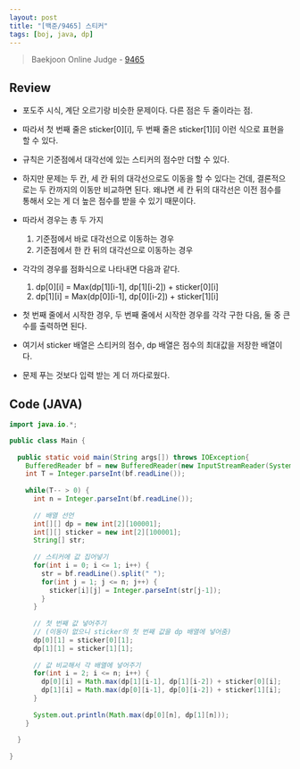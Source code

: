 ```yaml
---
layout: post
title: "[백준/9465] 스티커"
tags: [boj, java, dp]
---
```

> Baekjoon Online Judge - [9465](https://www.acmicpc.net/problem/9465)

## Review
* 포도주 시식, 계단 오르기랑 비슷한 문제이다. 다른 점은 두 줄이라는 점.
* 따라서 첫 번째 줄은 sticker[0][i], 두 번째 줄은 sticker[1][i] 이런 식으로 표현을 할 수 있다.
* 규칙은 기준점에서 대각선에 있는 스티커의 점수만 더할 수 있다.
* 하지만 문제는 두 칸, 세 칸 뒤의 대각선으로도 이동을 할 수 있다는 건데, 결론적으로는 두 칸까지의 이동만 비교하면 된다. 왜냐면 세 칸 뒤의 대각선은 이전 점수를 통해서 오는 게 더 높은 점수를 받을 수 있기 때문이다.

* 따라서 경우는 총 두 가지
  1. 기준점에서 바로 대각선으로 이동하는 경우
  2. 기준점에서 한 칸 뒤의 대각선으로 이동하는 경우

* 각각의 경우를 점화식으로 나타내면 다음과 같다.
  1. dp[0][i] = Max(dp[1][i-1], dp[1][i-2]) + sticker[0][i]
  2. dp[1][i] = Max(dp[0][i-1], dp[0][i-2]) + sticker[1][i]

* 첫 번째 줄에서 시작한 경우, 두 번째 줄에서 시작한 경우를 각각 구한 다음, 둘 중 큰 수를 출력하면 된다.
* 여기서 sticker 배열은 스티커의 점수, dp 배열은 점수의 최대값을 저장한 배열이다.
* 문제 푸는 것보다 입력 받는 게 더 까다로웠다.

## Code (JAVA)
```java
import java.io.*;

public class Main {
  
  public static void main(String args[]) throws IOException{
    BufferedReader bf = new BufferedReader(new InputStreamReader(System.in));
    int T = Integer.parseInt(bf.readLine());
    
    while(T-- > 0) {
      int n = Integer.parseInt(bf.readLine());
      
      // 배열 선언
      int[][] dp = new int[2][100001];
      int[][] sticker = new int[2][100001];
      String[] str;
      
      // 스티커에 값 집어넣기
      for(int i = 0; i <= 1; i++) {
        str = bf.readLine().split(" ");
        for(int j = 1; j <= n; j++) {
          sticker[i][j] = Integer.parseInt(str[j-1]);
        }
      }
      
      // 첫 번째 값 넣어주기
      // (이동이 없으니 sticker의 첫 번째 값을 dp 배열에 넣어줌)
      dp[0][1] = sticker[0][1];
      dp[1][1] = sticker[1][1];
      
      // 값 비교해서 각 배열에 넣어주기
      for(int i = 2; i <= n; i++) {
        dp[0][i] = Math.max(dp[1][i-1], dp[1][i-2]) + sticker[0][i];
        dp[1][i] = Math.max(dp[0][i-1], dp[0][i-2]) + sticker[1][i];
      }
      
      System.out.println(Math.max(dp[0][n], dp[1][n]));  
    }
    
  }
  
}
```